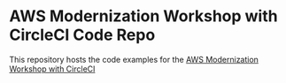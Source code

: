 # AWS Modernization Workshop with CircleCI Code Repo

This repository hosts the code examples for the [AWS Modernization Workshop with CircleCI](https://circleci.awsworkshop.io/)
